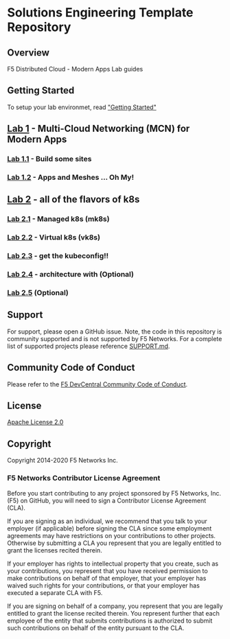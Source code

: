 # Solutions Engineering Template Repository


## Overview

F5 Distributed Cloud - Modern Apps Lab guides

## Getting Started

To setup your lab environmet, read ["Getting Started"](lab_0.0.md) <insert MD hyperlink>

## [Lab 1](lab_1.0.md) - Multi-Cloud Networking (MCN) for Modern Apps  
  
### [Lab 1.1](lab_1.1.md) - Build some sites
  
### [Lab 1.2](lab_1.2.md) - Apps and Meshes ... Oh My!
  
## [Lab 2](lab_2.0.md) - all of the flavors of k8s
  
### [Lab 2.1](lab_2.1.md) - Managed k8s (mk8s)
### [Lab 2.2](lab_2.2.md) - Virtual k8s (vk8s)
### [Lab 2.3](lab_2.3.md) - get the kubeconfig!!
### [Lab 2.4](lab_2.4.md) - architecture with  (Optional)
### [Lab 2.5](lab_2.5.md) (Optional)
  
## Support

For support, please open a GitHub issue.  Note, the code in this repository is community supported and is not supported by F5 Networks.  For a complete list of supported projects please reference [SUPPORT.md](SUPPORT.md).

## Community Code of Conduct

Please refer to the [F5 DevCentral Community Code of Conduct](code_of_conduct.md).

## License

[Apache License 2.0](LICENSE)

## Copyright

Copyright 2014-2020 F5 Networks Inc.

### F5 Networks Contributor License Agreement

Before you start contributing to any project sponsored by F5 Networks, Inc. (F5) on GitHub, you will need to sign a Contributor License Agreement (CLA).

If you are signing as an individual, we recommend that you talk to your employer (if applicable) before signing the CLA since some employment agreements may have restrictions on your contributions to other projects.
Otherwise by submitting a CLA you represent that you are legally entitled to grant the licenses recited therein.

If your employer has rights to intellectual property that you create, such as your contributions, you represent that you have received permission to make contributions on behalf of that employer, that your employer has waived such rights for your contributions, or that your employer has executed a separate CLA with F5.

If you are signing on behalf of a company, you represent that you are legally entitled to grant the license recited therein.
You represent further that each employee of the entity that submits contributions is authorized to submit such contributions on behalf of the entity pursuant to the CLA.
